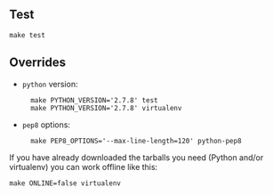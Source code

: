 
Test
----

    make test

Overrides
---------

- `python` version:

        make PYTHON_VERSION='2.7.8' test
        make PYTHON_VERSION='2.7.8' virtualenv
- `pep8` options:

        make PEP8_OPTIONS='--max-line-length=120' python-pep8

If you have already downloaded the tarballs you need (Python and/or virtualenv) you can work offline like this:

    make ONLINE=false virtualenv
